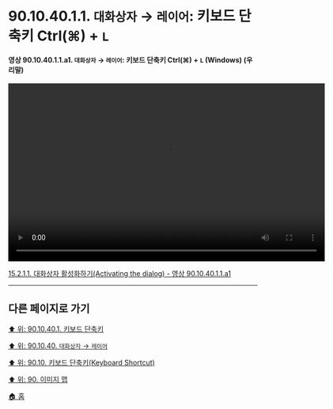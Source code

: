 # 90.10.40.1.1. `대화상자` → `레이어`: 키보드 단축키 Ctrl(⌘) + `L`

<a id="90-10-40-01-01-a1"></a>

#### 영상 90.10.40.1.1.a1. `대화상자` → `레이어`: 키보드 단축키 Ctrl(⌘) + `L` (Windows) (우리말)
<video controls="controls" width="640" height="360" src="https://github.com/wonder13662/gimp/assets/15767104/9d6a4cb2-a6b2-468b-a684-b130a83489a1"></video>

[15.2.1.1. 대화상자 활성화하기(Activating the dialog) - 영상 90.10.40.1.1.a1](./15-02-01-01-activate_the_dialog.md#90-10-40-01-01-a1)

***

## 다른 페이지로 가기

[⬆️ 위: 90.10.40.1. 키보드 단축키](./90-10-40-01-00-keyboard_shortcut.md)

[⬆️ 위: 90.10.40. `대화상자` → `레이어`](./90-10-40-00-dialog-layer.md)

[⬆️ 위: 90.10. 키보드 단축키(Keyboard Shortcut)](./90-10-00-keyboard_shortcut.md)

[⬆️ 위: 90. 이미지 맵](./90-00-image-map.md)

[🏠 홈](./00-home.md)
